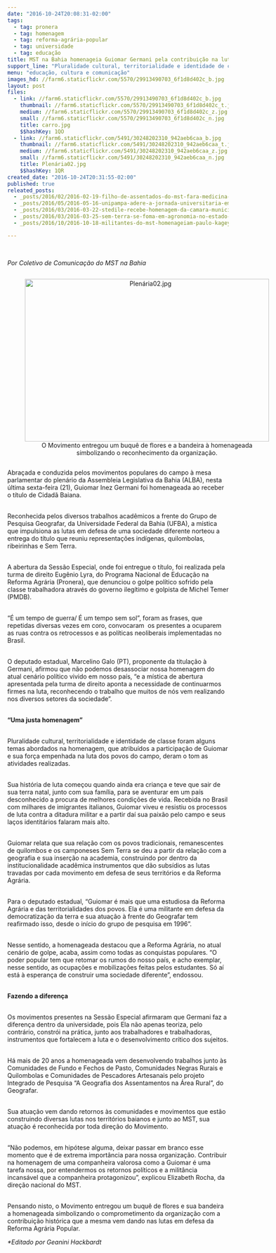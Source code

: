 ```yaml
---
date: "2016-10-24T20:08:31-02:00"
tags:
  - tag: pronera
  - tag: homenagem
  - tag: reforma-agrária-popular
  - tag: universidade
  - tag: educação
title: MST na Bahia homenageia Guiomar Germani pela contribuição na luta popular
support_line: "Pluralidade cultural, territorialidade e identidade de classe foram alguns temas abordados na homenagem."
menu: "educação, cultura e comunicação"
images_hd: //farm6.staticflickr.com/5570/29913490703_6f1d8d402c_b.jpg
layout: post
files:
  - link: //farm6.staticflickr.com/5570/29913490703_6f1d8d402c_b.jpg
    thumbnail: //farm6.staticflickr.com/5570/29913490703_6f1d8d402c_t.jpg
    medium: //farm6.staticflickr.com/5570/29913490703_6f1d8d402c_z.jpg
    small: //farm6.staticflickr.com/5570/29913490703_6f1d8d402c_n.jpg
    title: carro.jpg
    $$hashKey: 1QO
  - link: //farm6.staticflickr.com/5491/30248202310_942aeb6caa_b.jpg
    thumbnail: //farm6.staticflickr.com/5491/30248202310_942aeb6caa_t.jpg
    medium: //farm6.staticflickr.com/5491/30248202310_942aeb6caa_z.jpg
    small: //farm6.staticflickr.com/5491/30248202310_942aeb6caa_n.jpg
    title: Plenária02.jpg
    $$hashKey: 1QR
created_date: "2016-10-24T20:31:55-02:00"
published: true
releated_posts:
  - _posts/2016/02/2016-02-19-filho-de-assentados-do-mst-fara-medicina-em-universidade-criada-no-governo-dilma.md
  - _posts/2016/05/2016-05-16-unipampa-adere-a-jornada-universitaria-em-defesa-da-reforma-agraria.md
  - _posts/2016/03/2016-03-22-stedile-recebe-homenagem-da-camara-municipal-de-macae.md
  - _posts/2016/03/2016-03-25-sem-terra-se-foma-em-agronomia-no-estado-de-sao-paulo.md
  - _posts/2016/10/2016-10-18-militantes-do-mst-homenageiam-paulo-kageyama-no-extremo-sul-da-bahia.md

---
```

<p>&nbsp;</p>

<p><em>Por Coletivo de Comunica&ccedil;&atilde;o do MST na Bahia</em></p>

<div style="text-align:center">
<figure class="image" style="display:inline-block"><img alt="Plenária02.jpg" height="370" src="//farm6.staticflickr.com/5491/30248202310_942aeb6caa_b.jpg" width="556" />
<figcaption>O Movimento entregou um buqu&ecirc; de flores e a bandeira &agrave; homenageada simbolizando o reconhecimento da organiza&ccedil;&atilde;o.</figcaption>
</figure>
</div>

<p>Abra&ccedil;ada e conduzida pelos movimentos populares do campo &agrave; mesa parlamentar do plen&aacute;rio da Assembleia Legislativa da Bahia (ALBA), nesta &uacute;ltima sexta-feira (21), Guiomar Inez Germani foi homenageada ao receber o t&iacute;tulo de Cidad&atilde; Baiana.<br />
&nbsp;</p>

<p>Reconhecida pelos diversos trabalhos acad&ecirc;micos a frente do Grupo de Pesquisa Geografar, da Universidade Federal da Bahia (UFBA), a m&iacute;stica que impulsiona as lutas em defesa de uma sociedade diferente norteou a entrega do t&iacute;tulo que reuniu representa&ccedil;&otilde;es ind&iacute;genas, quilombolas, ribeirinhas e Sem Terra.<br />
&nbsp;</p>

<p>A abertura da Sess&atilde;o Especial, onde foi entregue o t&iacute;tulo, foi realizada pela turma de direito Eug&ecirc;nio Lyra, do Programa Nacional de Educa&ccedil;&atilde;o na Reforma Agr&aacute;ria (Pronera), que denunciou o golpe pol&iacute;tico sofrido pela classe trabalhadora atrav&eacute;s do governo ileg&iacute;timo e golpista de Michel Temer (PMDB).<br />
&nbsp;</p>

<p>&ldquo;&Eacute; um tempo de guerra/ &Eacute; um tempo sem sol&rdquo;, foram as frases, que repetidas diversas vezes em coro, convocaram &nbsp;os presentes a ocuparem as ruas contra os retrocessos e as pol&iacute;ticas neoliberais implementadas no Brasil.<br />
&nbsp;</p>

<p>O deputado estadual, Marcelino Galo (PT), proponente da titula&ccedil;&atilde;o &agrave; Germani, afirmou que n&atilde;o podemos desassociar nossa homenagem do atual cen&aacute;rio pol&iacute;tico vivido em nosso pa&iacute;s, &ldquo;e a m&iacute;stica de abertura apresentada pela turma de direito aponta a necessidade de continuarmos firmes na luta, reconhecendo o trabalho que muitos de n&oacute;s vem realizando nos diversos setores da sociedade&rdquo;.<br />
&nbsp;</p>

<p><strong>&ldquo;Uma justa homenagem&rdquo;</strong></p>

<p><br />
Pluralidade cultural, territorialidade e identidade de classe foram alguns temas abordados na homenagem, que atribu&iacute;dos a participa&ccedil;&atilde;o de Guiomar e sua for&ccedil;a empenhada na luta dos povos do campo, deram o tom as atividades realizadas.<br />
&nbsp;</p>

<p>Sua hist&oacute;ria de luta come&ccedil;ou quando ainda era crian&ccedil;a e teve que sair de sua terra natal, junto com sua fam&iacute;lia, para se aventurar em um pa&iacute;s desconhecido a procura de melhores condi&ccedil;&otilde;es de vida. Recebida no Brasil com milhares de imigrantes italianos, Guiomar viveu e resistiu os processos de luta contra a ditadura militar e a partir da&iacute; sua paix&atilde;o pelo campo e seus la&ccedil;os identit&aacute;rios falaram mais alto.<br />
&nbsp;</p>

<p>Guiomar relata que sua rela&ccedil;&atilde;o com os povos tradicionais, remanescentes de quilombos e os camponeses Sem Terra se deu a partir da rela&ccedil;&atilde;o com a geografia e sua inser&ccedil;&atilde;o na academia, construindo por dentro da institucionalidade acad&ecirc;mica instrumentos que d&atilde;o subs&iacute;dios as lutas travadas por cada movimento em defesa de seus territ&oacute;rios e da&nbsp;Reforma Agr&aacute;ria.<br />
&nbsp;</p>

<p>Para o deputado estadual, &ldquo;Guiomar &eacute; mais que uma estudiosa da Reforma Agr&aacute;ria e das territorialidades dos povos. Ela &eacute; uma militante em defesa da democratiza&ccedil;&atilde;o da terra e sua atua&ccedil;&atilde;o &agrave; frente do Geografar tem reafirmado isso, desde o in&iacute;cio do grupo de pesquisa em 1996&rdquo;.<br />
&nbsp;</p>

<p>Nesse sentido, a homenageada destacou que a Reforma Agr&aacute;ria, no atual cen&aacute;rio de golpe, acaba, assim como todas as conquistas populares. &ldquo;O poder popular tem que retomar os rumos do nosso pa&iacute;s, e acho exemplar, nesse sentido, as ocupa&ccedil;&otilde;es e mobiliza&ccedil;&otilde;es feitas pelos estudantes. S&oacute; a&iacute; est&aacute; &agrave; esperan&ccedil;a de construir uma sociedade diferente&rdquo;, endossou.<br />
&nbsp;</p>

<p><strong>Fazendo a diferen&ccedil;a</strong><br />
&nbsp;</p>

<p>Os movimentos presentes na Sess&atilde;o Especial afirmaram que Germani faz a diferen&ccedil;a dentro da universidade, pois Ela n&atilde;o apenas teoriza, pelo contr&aacute;rio, constr&oacute;i na pr&aacute;tica, junto aos trabalhadores e trabalhadoras, instrumentos que fortalecem a luta e o desenvolvimento cr&iacute;tico dos sujeitos.<br />
&nbsp;</p>

<p>H&aacute; mais de 20 anos a homenageada vem desenvolvendo trabalhos junto &agrave;s Comunidades de Fundo e Fechos de Pasto, Comunidades Negras Rurais e Quilombolas e Comunidades de Pescadores Artesanais pelo projeto Integrado de Pesquisa &ldquo;A Geografia dos Assentamentos na &Aacute;rea Rural&rdquo;, do Geografar.<br />
&nbsp;</p>

<p>Sua atua&ccedil;&atilde;o vem dando retornos &agrave;s comunidades e movimentos que est&atilde;o construindo diversas lutas nos territ&oacute;rios baianos e junto ao MST, sua atua&ccedil;&atilde;o &eacute; reconhecida por toda dire&ccedil;&atilde;o do Movimento.<br />
&nbsp;</p>

<p>&ldquo;N&atilde;o podemos, em hip&oacute;tese alguma, deixar passar em branco esse momento que &eacute; de extrema import&acirc;ncia para nossa organiza&ccedil;&atilde;o. Contribuir na homenagem de uma companheira valorosa como a Guiomar &eacute; uma tarefa nossa, por entendermos os retornos pol&iacute;ticos e a milit&acirc;ncia incans&aacute;vel que a companheira protagonizou&rdquo;, explicou Elizabeth Rocha, da dire&ccedil;&atilde;o nacional do MST.<br />
&nbsp;</p>

<p>Pensando nisto, o Movimento entregou um buqu&ecirc; de flores e sua bandeira a homenageada simbolizando o comprometimento da organiza&ccedil;&atilde;o com a contribui&ccedil;&atilde;o hist&oacute;rica que a mesma vem dando nas lutas em defesa da Reforma Agr&aacute;ria Popular.</p>

<p><em>*Editado por Geanini Hackbardt</em></p>

<p>&nbsp;</p>
